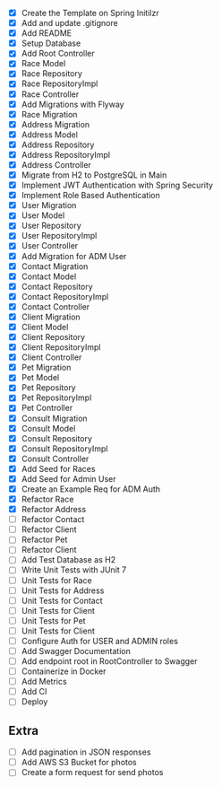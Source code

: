 - [x] Create the Template on Spring Initilzr
- [x] Add and update .gitignore
- [x] Add README
- [x] Setup Database
- [x] Add Root Controller
- [x] Race Model
- [x] Race Repository
- [x] Race RepositoryImpl
- [x] Race Controller
- [x] Add Migrations with Flyway
- [x] Race Migration
- [x] Address Migration
- [x] Address Model
- [x] Address Repository
- [x] Address RepositoryImpl
- [x] Address Controller
- [x] Migrate from H2 to PostgreSQL in Main
- [x] Implement JWT Authentication with Spring Security
- [x] Implement Role Based Authentication
- [x] User Migration
- [x] User Model
- [x] User Repository
- [x] User RepositoryImpl
- [x] User Controller
- [x] Add Migration for ADM User 
- [x] Contact Migration
- [x] Contact Model
- [x] Contact Repository
- [x] Contact RepositoryImpl
- [x] Contact Controller
- [x] Client Migration
- [x] Client Model
- [x] Client Repository
- [x] Client RepositoryImpl
- [x] Client Controller
- [x] Pet Migration
- [x] Pet Model
- [x] Pet Repository
- [x] Pet RepositoryImpl
- [x] Pet Controller
- [x] Consult Migration
- [x] Consult Model
- [x] Consult Repository
- [x] Consult RepositoryImpl
- [x] Consult Controller
- [x] Add Seed for Races
- [x] Add Seed for Admin User
- [x] Create an Example Req for ADM Auth
- [x] Refactor Race
- [x] Refactor Address
- [ ] Refactor Contact
- [ ] Refactor Client
- [ ] Refactor Pet
- [ ] Refactor Client
- [ ] Add Test Database as H2
- [ ] Write Unit Tests with JUnit 7
- [ ] Unit Tests for Race
- [ ] Unit Tests for Address
- [ ] Unit Tests for Contact
- [ ] Unit Tests for Client
- [ ] Unit Tests for Pet
- [ ] Unit Tests for Client
- [ ] Configure Auth for USER and ADMIN roles
- [ ] Add Swagger Documentation
- [ ] Add endpoint root in RootController to Swagger
- [ ] Containerize in Docker
- [ ] Add Metrics
- [ ] Add CI
- [ ] Deploy

## Extra
- [ ] Add pagination in JSON responses
- [ ] Add AWS S3 Bucket for photos
- [ ] Create a form request for send photos
